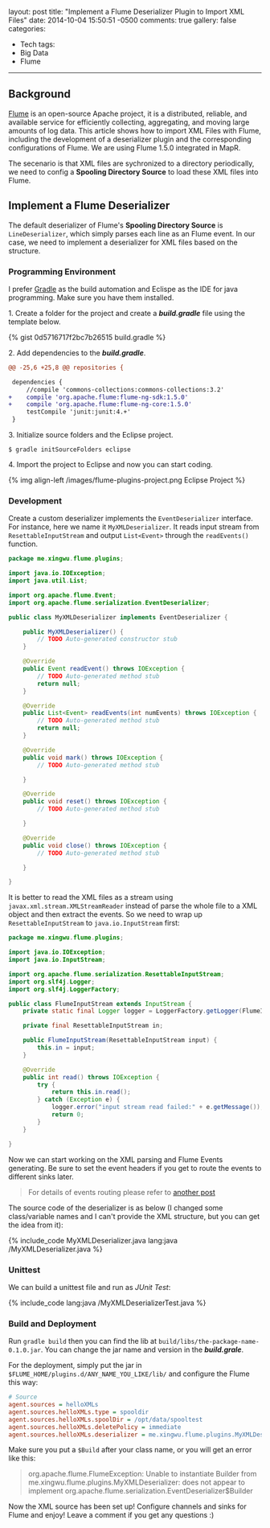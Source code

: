 layout: post
title: "Implement a Flume Deserializer Plugin to Import XML Files"
date: 2014-10-04 15:50:51 -0500
comments: true
gallery: false
categories: 
- Tech
tags:
- Big Data
- Flume

---

Background
----------
[Flume](https://flume.apache.org/) is an open-source Apache project, it is a distributed, reliable, and available service for efficiently collecting, aggregating, and moving large amounts of log data. This article shows how to import XML Files with Flume, including the development of a deserializer plugin and the corresponding configurations of Flume.
We are using Flume 1.5.0 integrated in MapR.

The secenario is that XML files are sychronized to a directory periodically, we need to config a **Spooling Directory Source** to load these XML files into Flume.

Implement a Flume Deserializer 
------------------------------
The default deserializer of Flume's **Spooling Directory Source** is `LineDeserializer`, which simply parses each line as an Flume event. In our case, we need to implement a deserializer for XML files based on the structure.

<!-- more -->

### Programming Environment
I prefer [Gradle](http://www.gradle.org/docs/current/userguide/installation.html) as the build automation and Eclispe as the IDE for java programming. Make sure you have them installed.

1\. Create a folder for the project and create a **_build.gradle_** file using the template below.

{% gist 0d5716717f2bc7b26515 build.gradle %}

2\. Add dependencies to the **_build.gradle_**.

``` diff
@@ -25,6 +25,8 @@ repositories {

 dependencies {
     //compile 'commons-collections:commons-collections:3.2'
+    compile 'org.apache.flume:flume-ng-sdk:1.5.0'
+    compile 'org.apache.flume:flume-ng-core:1.5.0'
     testCompile 'junit:junit:4.+'
 }
```

3\. Initialize source folders and the Eclipse project.

```
$ gradle initSourceFolders eclipse
```
4\. Import the project to Eclipse and now you can start coding.

{% img align-left /images/flume-plugins-project.png Eclipse Project %}

### Development
Create a custom deserializer implements the `EventDeserializer` interface. For instance, here we name it `MyXMLDeserializer`.
It reads input stream from `ResettableInputStream` and output `List<Event>` through the `readEvents()` function.
``` java MyXMLDeserializer.java 
package me.xingwu.flume.plugins;

import java.io.IOException;
import java.util.List;

import org.apache.flume.Event;
import org.apache.flume.serialization.EventDeserializer;

public class MyXMLDeserializer implements EventDeserializer {

    public MyXMLDeserializer() {
        // TODO Auto-generated constructor stub
    }

    @Override
    public Event readEvent() throws IOException {
        // TODO Auto-generated method stub
        return null;
    }

    @Override
    public List<Event> readEvents(int numEvents) throws IOException {
        // TODO Auto-generated method stub
        return null;
    }

    @Override
    public void mark() throws IOException {
        // TODO Auto-generated method stub

    }

    @Override
    public void reset() throws IOException {
        // TODO Auto-generated method stub

    }

    @Override
    public void close() throws IOException {
        // TODO Auto-generated method stub

    }

}
```

It is better to read the XML files as a stream using `javax.xml.stream.XMLStreamReader` instead of parse the whole file to a XML object and then extract the events. 
So we need to wrap up `ResettableInputStream` to `java.io.InputStream` first:

``` java
package me.xingwu.flume.plugins;

import java.io.IOException;
import java.io.InputStream;

import org.apache.flume.serialization.ResettableInputStream;
import org.slf4j.Logger;
import org.slf4j.LoggerFactory;

public class FlumeInputStream extends InputStream {
    private static final Logger logger = LoggerFactory.getLogger(FlumeInputStream.class);

    private final ResettableInputStream in;

    public FlumeInputStream(ResettableInputStream input) {
        this.in = input;
    }

    @Override
    public int read() throws IOException {
        try {
            return this.in.read();
        } catch (Exception e) {
            logger.error("input stream read failed:" + e.getMessage());
            return 0;
        }
    }

}
```

Now we can start working on the XML parsing and Flume Events generating. Be sure to set the event headers if you get to route the events to different sinks later. 
>For details of events routing please refer to [another post](/2014/10/11/Routing-Flume-Events-to-Different-Sinks/)

The source code of the deserializer is as below (I changed some class/variable names and I can't provide the XML structure, but you can get the idea from it):

{% include_code MyXMLDeserializer.java lang:java /MyXMLDeserializer.java %}

### Unittest

We can build a unittest file and run as *JUnit Test*:

{% include_code lang:java /MyXMLDeserializerTest.java %}


### Build and Deployment

Run `gradle build` then you can find the lib at `build/libs/the-package-name-0.1.0.jar`.
You can change the jar name and version in the **_build.grale_**.

For the deployment, simply put the jar in `$FLUME_HOME/plugins.d/ANY_NAME_YOU_LIKE/lib/` and configure the Flume this way:

``` ini
# Source
agent.sources = helloXMLs
agent.sources.helloXMLs.type = spooldir
agent.sources.helloXMLs.spoolDir = /opt/data/spooltest
agent.sources.helloXMLs.deletePolicy = immediate
agent.sources.helloXMLs.deserializer = me.xingwu.flume.plugins.MyXMLDeserializer$Build
```

Make sure you put a `$Build` after your class name, or you will get an error like this:
> org.apache.flume.FlumeException: Unable to instantiate Builder from me.xingwu.flume.plugins.MyXMLDeserializer: does not appear to implement org.apache.flume.serialization.EventDeserializer$Builder

Now the XML source has been set up! Configure channels and sinks for Flume and enjoy! Leave a comment if you get any questions :)
